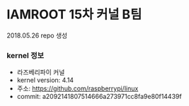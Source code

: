 # IAMROOT 15차 커널 B팀
2018.05.26 repo 생성

### kernel 정보
* 라즈베리파이 커널
* kernel version: 4.14
* 주소: https://github.com/raspberrypi/linux
* commit: a2092141807514666a273971cc8fa9e80f14439f
